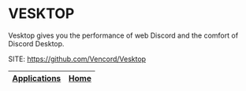 # VESKTOP

 Vesktop gives you the performance of web Discord and the comfort of Discord Desktop.

 SITE: https://github.com/Vencord/Vesktop

 | [Applications](https://portable-linux-apps.github.io/apps.html) | [Home](https://portable-linux-apps.github.io)
 | --- | --- |
